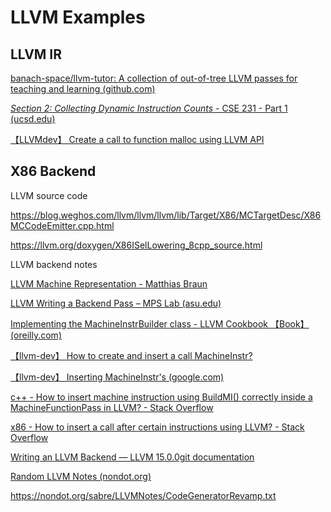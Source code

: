 # LLVM Examples

## LLVM IR 

[banach-space/llvm-tutor: A collection of out-of-tree LLVM passes for teaching and learning (github.com)](https://github.com/banach-space/llvm-tutor)

[*Section 2: Collecting Dynamic Instruction Counts* - CSE 231 - Part 1 (ucsd.edu)](https://cseweb.ucsd.edu/classes/fa15/cse231-a/part1.html)

[【LLVMdev】 Create a call to function malloc using LLVM API](https://lists.llvm.org/pipermail/llvm-dev/2015-January/081202.html)

## X86 Backend

LLVM source code 

https://blog.weghos.com/llvm/llvm/llvm/lib/Target/X86/MCTargetDesc/X86MCCodeEmitter.cpp.html

https://llvm.org/doxygen/X86ISelLowering_8cpp_source.html

LLVM backend notes 

[LLVM Machine Representation - Matthias Braun](https://llvm.org/devmtg/2017-10/slides/Braun-Welcometo%20the%20Back%20End.pdf)

[LLVM Writing a Backend Pass – MPS Lab (asu.edu)](https://labs.engineering.asu.edu/mps-lab/resources/llvm-resources/llvm-writing-a-backend-pass/)

[Implementing the MachineInstrBuilder class - LLVM Cookbook 【Book】 (oreilly.com)](https://www.oreilly.com/library/view/llvm-cookbook/9781785285981/ch06s07.html)

[【llvm-dev】 How to create and insert a call MachineInstr?](https://lists.llvm.org/pipermail/llvm-dev/2018-April/122609.html)

[【llvm-dev】 Inserting MachineInstr's (google.com)](https://groups.google.com/g/llvm-dev/c/J7mnaZCbTZQ)

[c++ - How to insert machine instruction using BuildMI() correctly inside a MachineFunctionPass in LLVM? - Stack Overflow](https://stackoverflow.com/questions/63629692/how-to-insert-machine-instruction-using-buildmi-correctly-inside-a-machinefunc)

[x86 - How to insert a call after certain instructions using LLVM? - Stack Overflow](https://stackoverflow.com/questions/35970473/how-to-insert-a-call-after-certain-instructions-using-llvm)

[Writing an LLVM Backend — LLVM 15.0.0git documentation](https://llvm.org/docs/WritingAnLLVMBackend.html)

[Random LLVM Notes (nondot.org)](https://nondot.org/sabre/LLVMNotes/)

https://nondot.org/sabre/LLVMNotes/CodeGeneratorRevamp.txt



